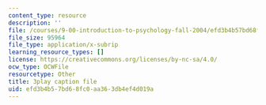 ```yaml
---
content_type: resource
description: ''
file: /courses/9-00-introduction-to-psychology-fall-2004/efd3b4b57bd68fc0aa363db4ef4d019a_10497.srt
file_size: 95964
file_type: application/x-subrip
learning_resource_types: []
license: https://creativecommons.org/licenses/by-nc-sa/4.0/
ocw_type: OCWFile
resourcetype: Other
title: 3play caption file
uid: efd3b4b5-7bd6-8fc0-aa36-3db4ef4d019a
---
```

